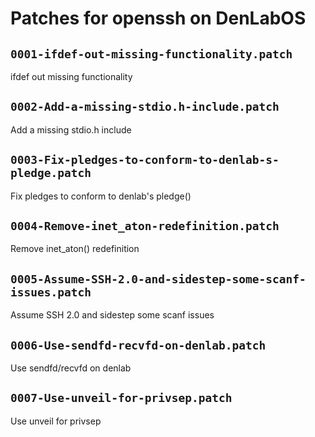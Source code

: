 # Patches for openssh on DenLabOS

## `0001-ifdef-out-missing-functionality.patch`

ifdef out missing functionality


## `0002-Add-a-missing-stdio.h-include.patch`

Add a missing stdio.h include


## `0003-Fix-pledges-to-conform-to-denlab-s-pledge.patch`

Fix pledges to conform to denlab's pledge()


## `0004-Remove-inet_aton-redefinition.patch`

Remove inet_aton() redefinition


## `0005-Assume-SSH-2.0-and-sidestep-some-scanf-issues.patch`

Assume SSH 2.0 and sidestep some scanf issues


## `0006-Use-sendfd-recvfd-on-denlab.patch`

Use sendfd/recvfd on denlab


## `0007-Use-unveil-for-privsep.patch`

Use unveil for privsep


